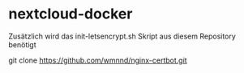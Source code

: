 # nextcloud-docker

Zusätzlich wird das init-letsencrypt.sh Skript aus diesem Repository benötigt

git clone https://github.com/wmnnd/nginx-certbot.git
